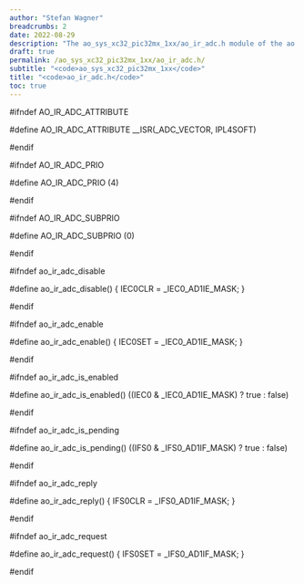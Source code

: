 ```yaml
---
author: "Stefan Wagner"
breadcrumbs: 2
date: 2022-08-29
description: "The ao_sys_xc32_pic32mx_1xx/ao_ir_adc.h module of the ao real-time operating system."
draft: true
permalink: /ao_sys_xc32_pic32mx_1xx/ao_ir_adc.h/ 
subtitle: "<code>ao_sys_xc32_pic32mx_1xx</code>"
title: "<code>ao_ir_adc.h</code>"
toc: true
---
```


#ifndef AO_IR_ADC_ATTRIBUTE

#define AO_IR_ADC_ATTRIBUTE     __ISR(_ADC_VECTOR, IPL4SOFT)

#endif

#ifndef AO_IR_ADC_PRIO

#define AO_IR_ADC_PRIO          (4)

#endif

#ifndef AO_IR_ADC_SUBPRIO

#define AO_IR_ADC_SUBPRIO       (0)

#endif

#ifndef ao_ir_adc_disable

#define ao_ir_adc_disable()     { IEC0CLR = _IEC0_AD1IE_MASK; }

#endif

#ifndef ao_ir_adc_enable

#define ao_ir_adc_enable()      { IEC0SET = _IEC0_AD1IE_MASK; }

#endif

#ifndef ao_ir_adc_is_enabled

#define ao_ir_adc_is_enabled()  ((IEC0 & _IEC0_AD1IE_MASK) ? true : false)

#endif

#ifndef ao_ir_adc_is_pending

#define ao_ir_adc_is_pending()  ((IFS0 & _IFS0_AD1IF_MASK) ? true : false)

#endif

#ifndef ao_ir_adc_reply

#define ao_ir_adc_reply()       { IFS0CLR = _IFS0_AD1IF_MASK; }

#endif

#ifndef ao_ir_adc_request

#define ao_ir_adc_request()     { IFS0SET = _IFS0_AD1IF_MASK; }

#endif


